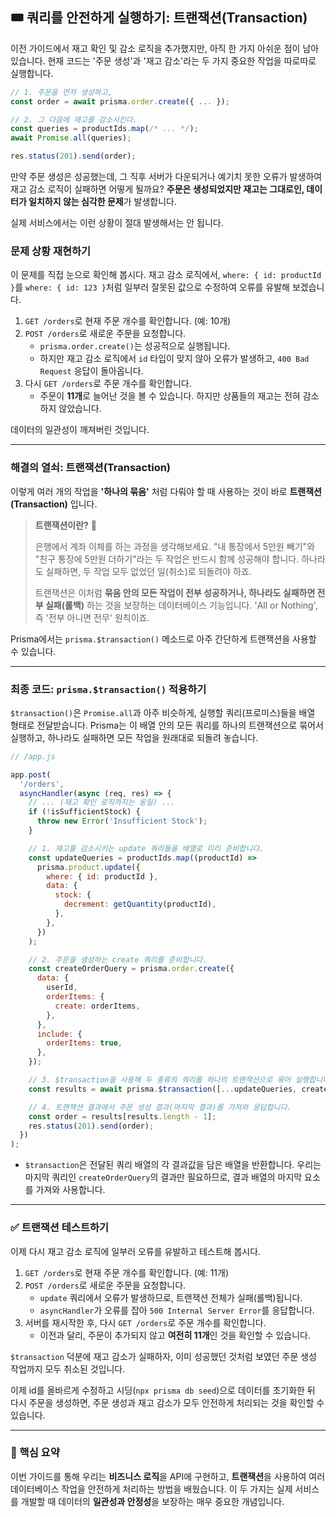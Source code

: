 ## 🎟️ 쿼리를 안전하게 실행하기: 트랜잭션(Transaction)

이전 가이드에서 재고 확인 및 감소 로직을 추가했지만, 아직 한 가지 아쉬운 점이 남아있습니다. 현재 코드는 '주문 생성'과 '재고 감소'라는 두 가지 중요한 작업을 따로따로 실행합니다.

```javascript
// 1. 주문을 먼저 생성하고,
const order = await prisma.order.create({ ... });

// 2. 그 다음에 재고를 감소시킨다.
const queries = productIds.map(/* ... */);
await Promise.all(queries);

res.status(201).send(order);
```

만약 주문 생성은 성공했는데, 그 직후 서버가 다운되거나 예기치 못한 오류가 발생하여 재고 감소 로직이 실패하면 어떻게 될까요? **주문은 생성되었지만 재고는 그대로인, 데이터가 일치하지 않는 심각한 문제**가 발생합니다.

실제 서비스에서는 이런 상황이 절대 발생해서는 안 됩니다.

### 문제 상황 재현하기

이 문제를 직접 눈으로 확인해 봅시다. 재고 감소 로직에서, `where: { id: productId }`를 `where: { id: 123 }`처럼 일부러 잘못된 값으로 수정하여 오류를 유발해 보겠습니다.

1.  `GET /orders`로 현재 주문 개수를 확인합니다. (예: 10개)
2.  `POST /orders`로 새로운 주문을 요청합니다.
    - `prisma.order.create()`는 성공적으로 실행됩니다.
    - 하지만 재고 감소 로직에서 `id` 타입이 맞지 않아 오류가 발생하고, `400 Bad Request` 응답이 돌아옵니다.
3.  다시 `GET /orders`로 주문 개수를 확인합니다.
    - 주문이 **11개**로 늘어난 것을 볼 수 있습니다. 하지만 상품들의 재고는 전혀 감소하지 않았습니다.

데이터의 일관성이 깨져버린 것입니다.

---

### 해결의 열쇠: 트랜잭션(Transaction)

이렇게 여러 개의 작업을 **'하나의 묶음'** 처럼 다뤄야 할 때 사용하는 것이 바로 **트랜잭션(Transaction)** 입니다.

> **트랜잭션이란?** 🏦
>
> 은행에서 계좌 이체를 하는 과정을 생각해보세요. "내 통장에서 5만원 빼기"와 "친구 통장에 5만원 더하기"라는 두 작업은 반드시 함께 성공해야 합니다. 하나라도 실패하면, 두 작업 모두 없었던 일(취소)로 되돌려야 하죠.
>
> 트랜잭션은 이처럼 **묶음 안의 모든 작업이 전부 성공하거나, 하나라도 실패하면 전부 실패(롤백)** 하는 것을 보장하는 데이터베이스 기능입니다. 'All or Nothing', 즉 '전부 아니면 전무' 원칙이죠.

Prisma에서는 `prisma.$transaction()` 메소드로 아주 간단하게 트랜잭션을 사용할 수 있습니다.

---

### 최종 코드: `prisma.$transaction()` 적용하기

`$transaction()`은 `Promise.all`과 아주 비슷하게, 실행할 쿼리(프로미스)들을 배열 형태로 전달받습니다. Prisma는 이 배열 안의 모든 쿼리를 하나의 트랜잭션으로 묶어서 실행하고, 하나라도 실패하면 모든 작업을 원래대로 되돌려 놓습니다.

```javascript
// /app.js

app.post(
  '/orders',
  asyncHandler(async (req, res) => {
    // ... (재고 확인 로직까지는 동일) ...
    if (!isSufficientStock) {
      throw new Error('Insufficient Stock');
    }

    // 1. 재고를 감소시키는 update 쿼리들을 배열로 미리 준비합니다.
    const updateQueries = productIds.map((productId) =>
      prisma.product.update({
        where: { id: productId },
        data: {
          stock: {
            decrement: getQuantity(productId),
          },
        },
      })
    );

    // 2. 주문을 생성하는 create 쿼리를 준비합니다.
    const createOrderQuery = prisma.order.create({
      data: {
        userId,
        orderItems: {
          create: orderItems,
        },
      },
      include: {
        orderItems: true,
      },
    });

    // 3. $transaction을 사용해 두 종류의 쿼리를 하나의 트랜잭션으로 묶어 실행합니다.
    const results = await prisma.$transaction([...updateQueries, createOrderQuery]);

    // 4. 트랜잭션 결과에서 주문 생성 결과(마지막 결과)를 가져와 응답합니다.
    const order = results[results.length - 1];
    res.status(201).send(order);
  })
);
```

- `$transaction`은 전달된 쿼리 배열의 각 결과값을 담은 배열을 반환합니다. 우리는 마지막 쿼리인 `createOrderQuery`의 결과만 필요하므로, 결과 배열의 마지막 요소를 가져와 사용합니다.

---

### ✅ 트랜잭션 테스트하기

이제 다시 재고 감소 로직에 일부러 오류를 유발하고 테스트해 봅시다.

1.  `GET /orders`로 현재 주문 개수를 확인합니다. (예: 11개)
2.  `POST /orders`로 새로운 주문을 요청합니다.
    - `update` 쿼리에서 오류가 발생하므로, 트랜잭션 전체가 실패(롤백)됩니다.
    - `asyncHandler`가 오류를 잡아 `500 Internal Server Error`를 응답합니다.
3.  서버를 재시작한 후, 다시 `GET /orders`로 주문 개수를 확인합니다.
    - 이전과 달리, 주문이 추가되지 않고 **여전히 11개**인 것을 확인할 수 있습니다.

`$transaction` 덕분에 재고 감소가 실패하자, 이미 성공했던 것처럼 보였던 주문 생성 작업까지 모두 취소된 것입니다.

이제 id를 올바르게 수정하고 시딩(`npx prisma db seed`)으로 데이터를 초기화한 뒤 다시 주문을 생성하면, 주문 생성과 재고 감소가 모두 안전하게 처리되는 것을 확인할 수 있습니다.

---

### 📖 핵심 요약

이번 가이드를 통해 우리는 **비즈니스 로직**을 API에 구현하고, **트랜잭션**을 사용하여 여러 데이터베이스 작업을 안전하게 처리하는 방법을 배웠습니다. 이 두 가지는 실제 서비스를 개발할 때 데이터의 **일관성과 안정성**을 보장하는 매우 중요한 개념입니다.
